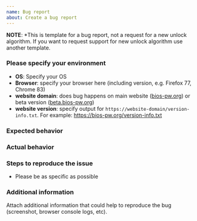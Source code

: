```yaml
---
name: Bug report
about: Create a bug report
---
```


**NOTE**: *This is template for a bug report, not a request for a new unlock algorithm. If you want
to request support for new unlock algorithm use another template.

### Please specify your environment

* **OS**: Specify your OS
* **Browser**: specify your browser here (including version, e.g. Firefox 77, Chrome 83)
* **website domain**: does bug happens on main website ([bios-pw.org](https:///bios-pw.org/)) or
  beta version ([beta.bios-pw.org](https://beta.bios-pw.org/))
* **website version**: specify output for `https://website-domain/version-info.txt`. For example:
  https://bios-pw.org/version-info.txt

### Expected behavior

### Actual behavior

### Steps to reproduce the issue

- Please be as specific as possible

### Additional information

Attach additional information that could help to reproduce the bug (screenshot, browser console
logs, etc).
